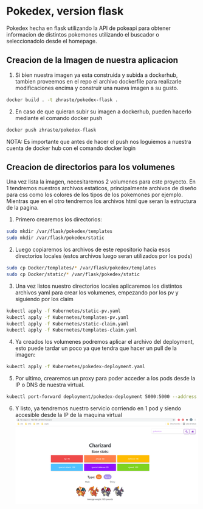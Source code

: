 # Pokedex, version flask

Pokedex hecha en flask utilizando la API de pokeapi para obtener informacion de distintos pokemones utilizando el buscador o seleccionadolo desde el homepage. 

## Creacion de la Imagen de nuestra aplicacion

1. Si bien nuestra imagen ya esta construida y subida a dockerhub, tambien proveemos en el repo el archivo dockerfile para realizarle modificaciones encima y construir una nueva imagen a su gusto. 

```bash
docker build . -t zhraste/pokedex-flask .
```

2. En caso de que quieran subir su imagen a dockerhub, pueden hacerlo mediante el comando docker push

```bash
docker push zhraste/pokedex-flask
```
NOTA: Es importante que antes de hacer el push nos loguiemos a nuestra cuenta de docker hub con el comando docker login

## Creacion de directorios para los volumenes 
 Una vez lista la imagen, necesitaremos 2 volumenes para este proyecto. En 1 tendremos nuestros archivos estaticos, principalmente archivos de diseño para css como los colores de los tipos de los pokemones por ejemplo. Mientras que en el otro tendremos los archivos html que seran la estructura de la pagina. 

1. Primero crearemos los directorios: 

```bash
sudo mkdir /var/flask/pokedex/templates
sudo mkdir /var/flask/pokedex/static
```
2. Luego copiaremos los archivos de este repositorio hacia esos directorios locales (estos archivos luego seran utilizados por los pods)

```bash
sudo cp Docker/templates/* /var/flask/pokedex/templates
sudo cp Docker/static/* /var/flask/pokedex/static
```
3. Una vez listos nuestro directorios locales aplicaremos los distintos archivos yaml para crear los volumenes, empezando por los pv y siguiendo por los claim

```bash
kubectl apply -f Kubernetes/static-pv.yaml
kubectl apply -f Kubernetes/templates-pv.yaml
kubectl apply -f Kubernetes/static-claim.yaml
kubectl apply -f Kubernetes/templates-claim.yaml
```

4. Ya creados los volumenes podremos aplicar el archivo del deployment, esto puede tardar un poco ya que tendra que hacer un pull de la imagen:

```bash
kubectl apply -f Kubernetes/pokedex-deployment.yaml
```

5. Por ultimo, crearemos un proxy para poder acceder a los pods desde la IP o DNS de nuestra virtual.

```bash
kubectl port-forward deployment/pokedex-deployment 5000:5000 --address 0.0.0.0
```
6. Y listo, ya tendremos nuestro servicio corriendo en 1 pod y siendo accesible desde la IP de la maquina virtual 
![image.png](./image.png)

